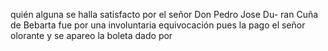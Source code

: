 quién alguna se halla satisfacto por el señor Don Pedro Jose Du- ran Cuña de Bebarta fue por una involuntaria equivocación pues la pago el señor olorante y se apareo la boleta dado por